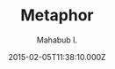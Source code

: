 ---
title: Metaphor
github: https://github.com/prio101/metaphor-jekyll
demo: https://mahabubislam.me
author: Mahabub I.
ssg:
  - Jekyll
cms:
  - No Cms
date: 2015-02-05T11:38:10.000Z
description: metaphor jekyll src
stale: true
disabled_reason: demo url not found
disabled: true
---